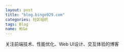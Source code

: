 ```yaml
---
layout: post
title: "blog.bingo929.com"
categories: 社区组织
tags: Blog
name: 彬Go
---
```


关注前端技术、性能优化、Web UI设计、交互体验的博客
<!--break-->